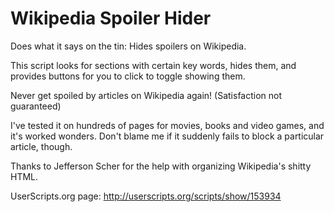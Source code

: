 Wikipedia Spoiler Hider
=====

Does what it says on the tin: Hides spoilers on Wikipedia.

This script looks for sections with certain key words, hides them, and provides buttons for you to click to toggle showing them.

Never get spoiled by articles on Wikipedia again! (Satisfaction not guaranteed)

I've tested it on hundreds of pages for movies, books and video games, and it's worked wonders. Don't blame me if it suddenly fails to block a particular article, though.

Thanks to Jefferson Scher for the help with organizing Wikipedia's shitty HTML.

UserScripts.org page:
http://userscripts.org/scripts/show/153934
